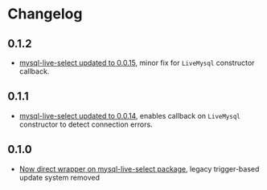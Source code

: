 # Changelog

## 0.1.2

* [mysql-live-select updated to 0.0.15](https://github.com/numtel/mysql-live-select/releases/tag/v0.0.15), minor fix for `LiveMysql` constructor callback.

## 0.1.1

* [mysql-live-select updated to 0.0.14](https://github.com/numtel/meteor-mysql/commit/cd949a4ee551b5ce3b0affb7ef5f40c0057c0bb4), enables callback on `LiveMysql` constructor to detect connection errors.

## 0.1.0

* [Now direct wrapper on mysql-live-select package](https://github.com/numtel/meteor-mysql/commit/2b3762195a89e37b7c1e31a9c732ba20b2cfb90d), legacy trigger-based update system removed

